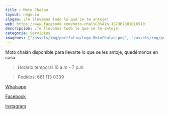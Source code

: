 ```yaml
---
title : Moto Chalan
layout: negocio
slogan: ¡Te llevamos todo lo que se te antoje!
web: https://www.facebook.com/moto-chal%C3%A1n-157367301016510
descripcion: ¡Te llevamos todo lo que se te antoje!
categoria: Servicios
imagenes: ["/assets/img/portfolio/Logo_MotoChalan.png", "/assets/img/portfolio/motochalantel.jpeg"]
---
```


Moto chalán  disponible para llevarte lo que se les antoje, quedémonos en casa.

>Horario temporal 10 a.m - 7 p.m 

>Pedidos: 661 113 0339

[Whatsapp](https://wa.me/5216611303054)

[Facebook](https://www.facebook.com/moto-chal%C3%A1n-157367301016510)

[Instagram](https://www.instagram.com/motochalan/)



